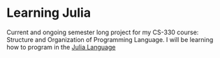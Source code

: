 # Learning Julia

Current and ongoing semester long project for my CS-330 course: Structure and Organization of Programming Language. I will be learning how to program in the [Julia Language](https://julialang.org)
